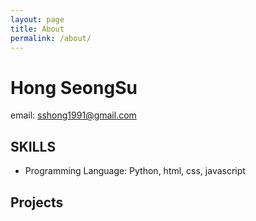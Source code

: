 ```yaml
---
layout: page
title: About
permalink: /about/
---
```

# Hong SeongSu

email: sshong1991@gmail.com

## SKILLS

* Programming Language: Python, html, css, javascript

## Projects

